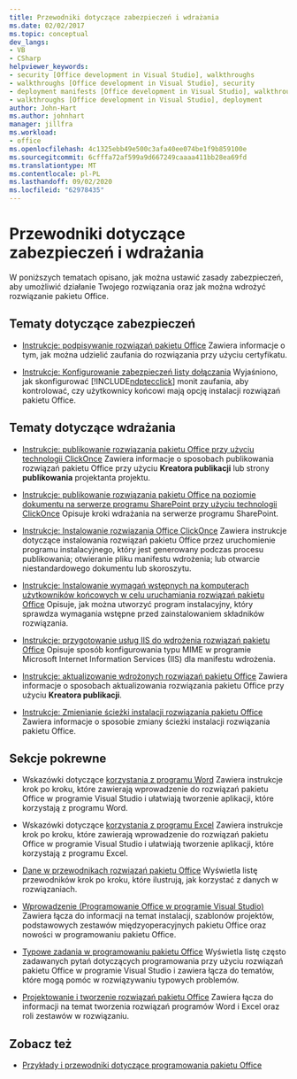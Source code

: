 ```yaml
---
title: Przewodniki dotyczące zabezpieczeń i wdrażania
ms.date: 02/02/2017
ms.topic: conceptual
dev_langs:
- VB
- CSharp
helpviewer_keywords:
- security [Office development in Visual Studio], walkthroughs
- walkthroughs [Office development in Visual Studio], security
- deployment manifests [Office development in Visual Studio], walkthroughs
- walkthroughs [Office development in Visual Studio], deployment
author: John-Hart
ms.author: johnhart
manager: jillfra
ms.workload:
- office
ms.openlocfilehash: 4c1325ebb49e500c3afa40ee074be1f9b859100e
ms.sourcegitcommit: 6cfffa72af599a9d667249caaaa411bb28ea69fd
ms.translationtype: MT
ms.contentlocale: pl-PL
ms.lasthandoff: 09/02/2020
ms.locfileid: "62978435"
---
```

# <a name="security-and-deployment-walkthroughs"></a>Przewodniki dotyczące zabezpieczeń i wdrażania
  W poniższych tematach opisano, jak można ustawić zasady zabezpieczeń, aby umożliwić działanie Twojego rozwiązania oraz jak można wdrożyć rozwiązanie pakietu Office.

## <a name="security-topics"></a>Tematy dotyczące zabezpieczeń
- [Instrukcje: podpisywanie rozwiązań pakietu Office](../vsto/how-to-sign-office-solutions.md) Zawiera informacje o tym, jak można udzielić zaufania do rozwiązania przy użyciu certyfikatu.

- [Instrukcje: Konfigurowanie zabezpieczeń listy dołączania](../vsto/how-to-configure-inclusion-list-security.md) Wyjaśniono, jak skonfigurować [!INCLUDE[ndptecclick](../vsto/includes/ndptecclick-md.md)] monit zaufania, aby kontrolować, czy użytkownicy końcowi mają opcję instalacji rozwiązań pakietu Office.

## <a name="deployment-topics"></a>Tematy dotyczące wdrażania
- [Instrukcje: publikowanie rozwiązania pakietu Office przy użyciu technologii ClickOnce](https://msdn.microsoft.com/2b6c247e-bc04-4ce4-bb64-c4e79bb3d5b8) Zawiera informacje o sposobach publikowania rozwiązań pakietu Office przy użyciu **Kreatora publikacji** lub strony **publikowania** projektanta projektu.

- [Instrukcje: publikowanie rozwiązania pakietu Office na poziomie dokumentu na serwerze programu SharePoint przy użyciu technologii ClickOnce](https://msdn.microsoft.com/2408e809-fb78-42a1-9152-00afa1522e58) Opisuje kroki wdrażania na serwerze programu SharePoint.

- [Instrukcje: Instalowanie rozwiązania Office ClickOnce](https://msdn.microsoft.com/14702f48-9161-4190-994c-78211fe18065) Zawiera instrukcje dotyczące instalowania rozwiązań pakietu Office przez uruchomienie programu instalacyjnego, który jest generowany podczas procesu publikowania; otwieranie pliku manifestu wdrożenia; lub otwarcie niestandardowego dokumentu lub skoroszytu.

- [Instrukcje: Instalowanie wymagań wstępnych na komputerach użytkowników końcowych w celu uruchamiania rozwiązań pakietu Office](https://msdn.microsoft.com/74dd2c52-838f-4abf-b2b4-4d7b0c2a0a98) Opisuje, jak można utworzyć program instalacyjny, który sprawdza wymagania wstępne przed zainstalowaniem składników rozwiązania.

- [Instrukcje: przygotowanie usług IIS do wdrożenia rozwiązań pakietu Office](https://msdn.microsoft.com/f62bce70-81d4-4f8b-86e6-2f2afec5d9b4) Opisuje sposób konfigurowania typu MIME w programie Microsoft Internet Information Services (IIS) dla manifestu wdrożenia.

- [Instrukcje: aktualizowanie wdrożonych rozwiązań pakietu Office](https://msdn.microsoft.com/be96db53-b6ea-46ab-b8d9-b76b098b3b13) Zawiera informacje o sposobach aktualizowania rozwiązania pakietu Office przy użyciu **Kreatora publikacji**.

- [Instrukcje: Zmienianie ścieżki instalacji rozwiązania pakietu Office](https://msdn.microsoft.com/d0eaa07b-2d72-4902-899f-2f9fb165b8fd) Zawiera informacje o sposobie zmiany ścieżki instalacji rozwiązania pakietu Office.

## <a name="related-sections"></a>Sekcje pokrewne
- Wskazówki dotyczące [korzystania z programu Word](../vsto/walkthroughs-using-word.md) Zawiera instrukcje krok po kroku, które zawierają wprowadzenie do rozwiązań pakietu Office w programie Visual Studio i ułatwiają tworzenie aplikacji, które korzystają z programu Word.

- Wskazówki dotyczące [korzystania z programu Excel](../vsto/walkthroughs-using-excel.md) Zawiera instrukcje krok po kroku, które zawierają wprowadzenie do rozwiązań pakietu Office w programie Visual Studio i ułatwiają tworzenie aplikacji, które korzystają z programu Excel.

- [Dane w przewodnikach rozwiązań pakietu Office](../vsto/data-in-office-solutions-walkthroughs.md) Wyświetla listę przewodników krok po kroku, które ilustrują, jak korzystać z danych w rozwiązaniach.

- [Wprowadzenie &#40;Programowanie Office w programie Visual Studio&#41;](../vsto/getting-started-office-development-in-visual-studio.md) Zawiera łącza do informacji na temat instalacji, szablonów projektów, podstawowych zestawów międzyoperacyjnych pakietu Office oraz nowości w programowaniu pakietu Office.

- [Typowe zadania w programowaniu pakietu Office](../vsto/common-tasks-in-office-programming.md) Wyświetla listę często zadawanych pytań dotyczących programowania przy użyciu rozwiązań pakietu Office w programie Visual Studio i zawiera łącza do tematów, które mogą pomóc w rozwiązywaniu typowych problemów.

- [Projektowanie i tworzenie rozwiązań pakietu Office](../vsto/designing-and-creating-office-solutions.md) Zawiera łącza do informacji na temat tworzenia rozwiązań programów Word i Excel oraz roli zestawów w rozwiązaniu.

## <a name="see-also"></a>Zobacz też
- [Przykłady i przewodniki dotyczące programowania pakietu Office](../vsto/office-development-samples-and-walkthroughs.md)
